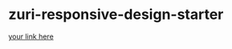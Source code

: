 # zuri-responsive-design-starter

[your link here](https://github.com/khalilulah/zuri-responsive-design-starter)
